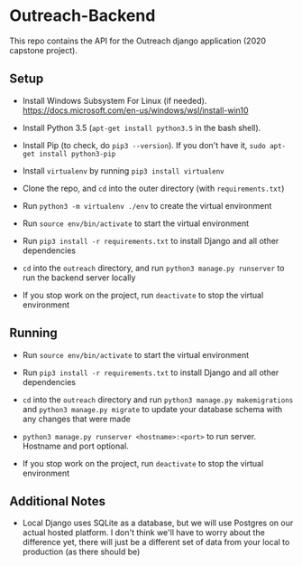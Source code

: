 # Outreach-Backend

This repo contains the API for the Outreach django application (2020 capstone project).

## Setup
+ Install Windows Subsystem For Linux (if needed).
https://docs.microsoft.com/en-us/windows/wsl/install-win10

+ Install Python 3.5 (`apt-get install python3.5` in the bash shell).

+ Install Pip (to check, do `pip3 --version`). If you don't have it, `sudo apt-get install python3-pip`

+ Install `virtualenv` by running `pip3 install virtualenv`

+ Clone the repo, and `cd` into the outer directory (with `requirements.txt`)

+ Run `python3 -m virtualenv ./env` to create the virtual environment

+ Run `source env/bin/activate` to start the virtual environment

+ Run `pip3 install -r requirements.txt` to install Django and all other dependencies

+ `cd` into the `outreach` directory, and run `python3 manage.py runserver` to run the backend server locally

+ If you stop work on the project, run `deactivate` to stop the virtual environment

## Running
+ Run `source env/bin/activate` to start the virtual environment

+ Run `pip3 install -r requirements.txt` to install Django and all other dependencies

+ `cd` into the `outreach` directory and run `python3 manage.py makemigrations` and `python3 manage.py migrate` to update your database schema with any changes that were made

+ `python3 manage.py runserver <hostname>:<port>` to run server. Hostname and port optional.

+ If you stop work on the project, run `deactivate` to stop the virtual environment


## Additional Notes
+ Local Django uses SQLite as a database, but we will use Postgres on our actual hosted platform. I don't think we'll have to worry about the difference yet, there will just be a different set of data from your local to production (as there should be)

